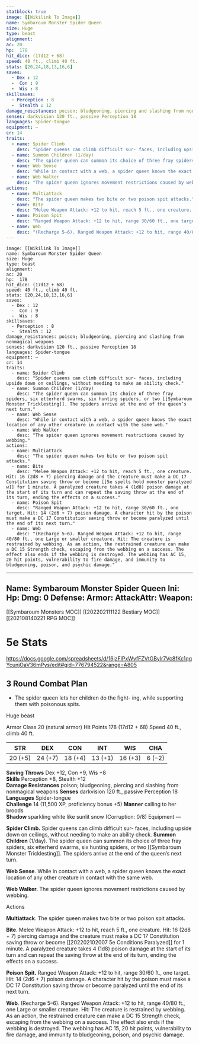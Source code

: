 ```yaml
---
statblock: true
image: [[Wikilink To Image]]
name: Symbaroum Monster Spider Queen
size: Huge
type: beast
alignment:
ac: 20
hp:  178
hit_dice: (17d12 + 68)
speed: 40 ft., climb 40 ft.
stats: [20,24,18,13,16,6]
saves:
  - Dex : 12
  -  Con : 9
  -  Wis : 8
skillsaves:
  - Perception : 8
  -  Stealth : 12
damage_resistances: poison; bludgeoning, piercing and slashing from nonmagical weapons
senses: darkvision 120 ft., passive Perception 18
languages: Spider-tongue
equipment: —
cr: 14
traits:
  - name: Spider Climb
    desc: "Spider queens can climb difficult sur- faces, including upside down on ceilings, without needing to make an ability check."
  - name: Summon Children (1/day)
    desc: "The spider queen can summon its choice of three fray spiders, six etterherd swarms, six hunting spiders, or two [[Symbaroum Monster Tricklesting]]. The spiders arrive at the end of the queen’s next turn."
  - name: Web Sense
    desc: "While in contact with a web, a spider queen knows the exact location of any other creature in contact with the same web."
  - name: Web Walker
    desc: "The spider queen ignores movement restrictions caused by webbing."
actions:
  - name: Multiattack
    desc: "The spider queen makes two bite or two poison spit attacks."
  - name: Bite
    desc: "Melee Weapon Attack: +12 to hit, reach 5 ft., one creature. Hit: 16 (2d8 + 7) piercing damage and the creature must make a DC 17 Constitution saving throw or become [[5e spells hold monster paralyzed w]] for 1 minute. A paralyzed creature takes 4 (1d8) poison damage at the start of its turn and can repeat the saving throw at the end of its turn, ending the effects on a success."
  - name: Poison Spit
    desc: "Ranged Weapon Attack: +12 to hit, range 30/60 ft., one target. Hit: 14 (2d6 + 7) poison damage. A character hit by the poison must make a DC 17 Constitution saving throw or become paralyzed until the end of its next turn."
  - name: Web
    desc: "(Recharge 5–6). Ranged Weapon Attack: +12 to hit, range 40/80 ft., one Large or smaller creature. Hit: The creature is restrained by webbing. As an action, the restrained creature can make a DC 15 Strength check, escaping from the webbing on a success. The effect also ends if the webbing is destroyed. The webbing has AC 15, 20 hit points, vulnerability to fire damage, and immunity to bludgeoning, poison, and psychic damage."
---
```

```statblock
image: [[Wikilink To Image]]
name: Symbaroum Monster Spider Queen
size: Huge
type: beast
alignment:
ac: 20
hp:  178
hit_dice: (17d12 + 68)
speed: 40 ft., climb 40 ft.
stats: [20,24,18,13,16,6]
saves:
  - Dex : 12
  -  Con : 9
  -  Wis : 8
skillsaves:
  - Perception : 8
  -  Stealth : 12
damage_resistances: poison; bludgeoning, piercing and slashing from nonmagical weapons
senses: darkvision 120 ft., passive Perception 18
languages: Spider-tongue
equipment: —
cr: 14
traits:
  - name: Spider Climb
    desc: "Spider queens can climb difficult sur- faces, including upside down on ceilings, without needing to make an ability check."
  - name: Summon Children (1/day)
    desc: "The spider queen can summon its choice of three fray spiders, six etterherd swarms, six hunting spiders, or two [[Symbaroum Monster Tricklesting]]. The spiders arrive at the end of the queen’s next turn."
  - name: Web Sense
    desc: "While in contact with a web, a spider queen knows the exact location of any other creature in contact with the same web."
  - name: Web Walker
    desc: "The spider queen ignores movement restrictions caused by webbing."
actions:
  - name: Multiattack
    desc: "The spider queen makes two bite or two poison spit attacks."
  - name: Bite
    desc: "Melee Weapon Attack: +12 to hit, reach 5 ft., one creature. Hit: 16 (2d8 + 7) piercing damage and the creature must make a DC 17 Constitution saving throw or become [[5e spells hold monster paralyzed w]] for 1 minute. A paralyzed creature takes 4 (1d8) poison damage at the start of its turn and can repeat the saving throw at the end of its turn, ending the effects on a success."
  - name: Poison Spit
    desc: "Ranged Weapon Attack: +12 to hit, range 30/60 ft., one target. Hit: 14 (2d6 + 7) poison damage. A character hit by the poison must make a DC 17 Constitution saving throw or become paralyzed until the end of its next turn."
  - name: Web
    desc: "(Recharge 5–6). Ranged Weapon Attack: +12 to hit, range 40/80 ft., one Large or smaller creature. Hit: The creature is restrained by webbing. As an action, the restrained creature can make a DC 15 Strength check, escaping from the webbing on a success. The effect also ends if the webbing is destroyed. The webbing has AC 15, 20 hit points, vulnerability to fire damage, and immunity to bludgeoning, poison, and psychic damage."
```
---
Name: Symbaroum Monster Spider Queen
Ini: 
Hp: 
Dmg: 0
Defense: 
Armor: 
AttackAttr: 
Weapon: 
---
[[Symbaroum Monsters MOC]]
[[202202111122 Bestiary MOC]]
[[202108140221 RPG MOC]]

# 5e Stats 
https://docs.google.com/spreadsheets/d/16jzFlPxWvfFZVtGBylr7Vc8fKc1qqYcunjOaV36mPys/edit#gid=776794522&range=A805
## 3 Round Combat Plan
- The spider queen lets her children do the fight- ing, while supporting them with poisonous spits.
 

Huge beast
 

Armor Class 20 (natural armor) 
Hit Points 178 (17d12 + 68)
Speed 40 ft., climb 40 ft.

  

| STR     | DEX     | CON     | INT     | WIS     | CHA    |
| ------- | ------- | ------- | ------- | ------- | ------ |
| 20 (+5) | 24 (+7) | 18 (+4) | 13 (+1) | 16 (+3) | 6 (−2) |

**Saving Throws** Dex +12, Con +9, Wis +8  
**Skills** Perception +8, Stealth +12  
**Damage Resistances** poison; bludgeoning, piercing and slashing from nonmagical weapons 
**Senses** darkvision 120 ft., passive Perception 18 
**Languages** Spider-tongue  
**Challenge** 14 (11,500 XP, proficiency bonus +5)
**Manner** calling to her broods  
**Shadow** sparkling white like sunlit snow (Corruption: 0/8) 
Equipment —

**Spider Climb.** Spider queens can climb difficult sur- faces, including upside down on ceilings, without needing to make an ability check.
**Summon Children** (1/day). The spider queen can summon its choice of three fray spiders, six etterherd swarms, six hunting spiders, or two [[Symbaroum Monster Tricklesting]]. The spiders arrive at the end of the queen’s next turn.

**Web Sense**. While in contact with a web, a spider queen knows the exact location of any other creature in contact with the same web.

**Web Walker.** The spider queen ignores movement restrictions caused by webbing.

Actions

**Multiattack**. The spider queen makes two bite or two poison spit attacks.

**Bite**. Melee Weapon Attack: +12 to hit, reach 5 ft., one creature. Hit: 16 (2d8 + 7) piercing damage and the creature must make a DC 17 Constitution saving throw or become [[202202102007 5e Conditions Paralyzed]] for 1 minute. A paralyzed creature takes 4 (1d8) poison damage at the start of its turn and can repeat the saving throw at the end of its turn, ending the effects on a success.

**Poison Spit.** Ranged Weapon Attack: +12 to hit, range 30/60 ft., one target. Hit: 14 (2d6 + 7) poison damage. A character hit by the poison must make a DC 17 Constitution saving throw or become paralyzed until the end of its next turn.

**Web**. (Recharge 5–6). Ranged Weapon Attack: +12 to hit, range 40/80 ft., one Large or smaller creature. Hit: The creature is restrained by webbing. As an action, the restrained creature can make a DC 15 Strength check, escaping from the webbing on a success. The effect also ends if the webbing is destroyed. The webbing has AC 15, 20 hit points, vulnerability to fire damage, and immunity to bludgeoning, poison, and psychic damage.


